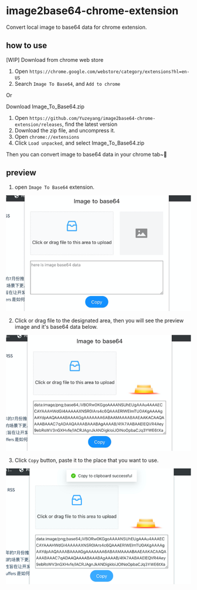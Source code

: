 # image2base64-chrome-extension

Convert local image to base64 data for chrome extension.

## how to use

[WIP] Download from chrome web store

1. Open `https://chrome.google.com/webstore/category/extensions?hl=en-US` 
2. Search `Image To Base64`, and `Add to chrome`



Or



Download Image_To_Base64.zip

1. Open `https://github.com/Yuzeyang/image2base64-chrome-extension/releases`, find the latest version
2. Download the zip file, and uncompress it.
3. Open `chrome://extensions`
4. Click `Load unpacked`, and select Image_To_Base64.zip



Then you can convert image to base64 data in your chrome tab~🎉

## preview

1. open `Image To Base64` extension.

![](./images/preview_1.png)

2. Click or drag file to the designated area, then you will see the preview image and it's base64 data below.

![](./images/preview_2.png)

3. Click `Copy` button, paste it to the place that you want to use.

![](./images/preview_3.png)